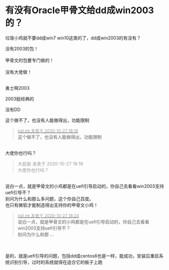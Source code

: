 # 有没有Oracle甲骨文给dd成win2003的？


垃圾小鸡就不要dd成win7 win10这类的了，dd成win2003的有没有？

没有2003的包！<br />
<br />
甲骨文的包要专门做的！<br />
<br />
没有大佬做！<br />
<br />
<img src="static/image/smiley/default/lol.gif" smilieid="12" border="0" alt="" /><img src="static/image/smiley/default/lol.gif" smilieid="12" border="0" alt="" /><img src="static/image/smiley/default/lol.gif" smilieid="12" border="0" alt="" />

<img src="static/image/smiley/yct/008.gif" smilieid="39" border="0" alt="" />勇士啊2003

2003挺经典的

没有DD<img src="static/image/smiley/default/lol.gif" smilieid="12" border="0" alt="" />

这个做不了，也没有人能做得出，功能限制

<div class="quote"><blockquote><font size="2"><a href="https://www.hostloc.com/forum.php?mod=redirect&amp;goto=findpost&amp;pid=9360391&amp;ptid=759079" target="_blank"><font color="#999999">nat.ee 发表于 2020-10-27 18:18</font></a></font><br />
这个做不了，也没有人能做得出，功能限制</blockquote></div><br />
大佬你也行吗？

<div class="quote"><blockquote><font color="#999999">大屁股 发表于 2020-10-27 18:19</font><br />
<font color="#999999">大佬你也行吗？</font></blockquote></div><br />
说白一点，就是甲骨文的小鸡都是在uefi引导启动的，你自己去看看win2003支持uefi引导不？<br />
别问为什么和那么多问题，这个你自己百度。<br />
也只有微软才能制造得出支持你的甲骨文小鸡！

<div class="quote"><blockquote><font size="2"><a href="https://www.hostloc.com/forum.php?mod=redirect&amp;goto=findpost&amp;pid=9360419&amp;ptid=759079" target="_blank"><font color="#999999">nat.ee 发表于 2020-10-27 18:24</font></a></font><br />
说白一点，就是甲骨文的小鸡都是在uefi引导启动的，你自己去看看win2003支持uefi引导不？<br />
别问为什么和那 ...</blockquote></div><br />
<br />
是的，就是uefi引导的问题，包括dd成centos6也是一样，能成功，安装后重启系统识别引导，过时的系统就得在适合它的板子上跑

